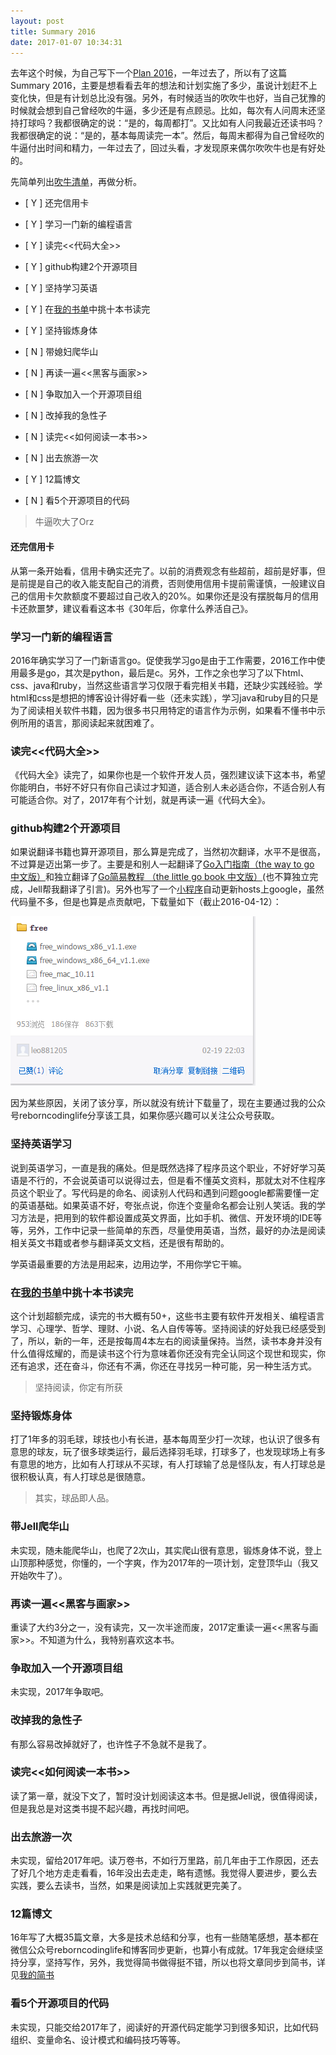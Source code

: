 ```yaml
---
layout: post
title: Summary 2016
date: 2017-01-07 10:34:31
---
```


去年这个时候，为自己写下一个[Plan 2016](http://reborncodinglife.com/2016/01/13/plan-2016/)，一年过去了，所以有了这篇Summary 2016，主要是想看看去年的想法和计划实施了多少，虽说计划赶不上变化快，但是有计划总比没有强。另外，有时候适当的吹吹牛也好，当自己犹豫的时候就会想到自己曾经吹的牛逼，多少还是有点顾忌。比如，每次有人问周末还坚持打球吗？我都很确定的说：“是的，每周都打”。又比如有人问我最近还读书吗？我都很确定的说：“是的，基本每周读完一本”。然后，每周末都得为自己曾经吹的牛逼付出时间和精力，一年过去了，回过头看，才发现原来偶尔吹吹牛也是有好处的。

先简单列出[吹牛清单](http://reborncodinglife.com/2016/01/13/plan-2016/)，再做分析。

- [ Y ] 还完信用卡

- [ Y ] 学习一门新的编程语言

- [ Y ] 读完<<代码大全>>

- [ Y ] github构建2个开源项目

- [ Y ] 坚持学习英语

- [ Y ] 在[我的书单](https://github.com/songleo/songleo.github.io/blob/master/_posts%2F2016-01-30-my-book-list.md)中挑十本书读完

- [ Y ] 坚持锻炼身体

- [ N ] 带媳妇爬华山

- [ N ] 再读一遍<<黑客与画家>>

- [ N ] 争取加入一个开源项目组

- [ N ] 改掉我的急性子

- [ N ] 读完<<如何阅读一本书>>

- [ N ] 出去旅游一次

- [ Y ] 12篇博文

- [ N ] 看5个开源项目的代码

> 
> 牛逼吹大了Orz
> 

#### 还完信用卡

从第一条开始看，信用卡确实还完了。以前的消费观念有些超前，超前是好事，但是前提是自己的收入能支配自己的消费，否则使用信用卡提前需谨慎，一般建议自己的信用卡欠款额度不要超过自己收入的20%。如果你还是没有摆脱每月的信用卡还款噩梦，建议看看这本书《30年后，你拿什么养活自己》。

### 学习一门新的编程语言

2016年确实学习了一门新语言go。促使我学习go是由于工作需要，2016工作中使用最多是go，其次是python，最后是c。另外，工作之余也学习了以下html、css、java和ruby，当然这些语言学习仅限于看完相关书籍，还缺少实践经验。学html和css是想把的博客设计得好看一些（还未实践），学习java和ruby目的只是为了阅读相关软件书籍，因为很多书只用特定的语言作为示例，如果看不懂书中示例所用的语言，那阅读起来就困难了。

### 读完<<代码大全>>

《代码大全》读完了，如果你也是一个软件开发人员，强烈建议读下这本书，希望你能明白，书好不好只有你自己读过才知道，适合别人未必适合你，不适合别人有可能适合你。对了，2017年有个计划，就是再读一遍《代码大全》。

### github构建2个开源项目

如果说翻译书籍也算开源项目，那么算是完成了，当然初次翻译，水平不是很高，不过算是迈出第一步了。主要是和别人一起翻译了[Go入门指南（the way to go 中文版）](https://github.com/Unknwon/the-way-to-go_ZH_CN)和独立翻译了[Go简易教程 （the little go book 中文版）](https://github.com/songleo/the-little-go-book_ZH_CN)(也不算独立完成，Jell帮我翻译了引言)。另外也写了一个[小程序](https://github.com/songleo/update_hosts)自动更新hosts上google，虽然代码量不多，但是也算是点贡献吧，下载量如下（截止2016-04-12）：

![](/images/free_download_cnt.png)

因为某些原因，关闭了该分享，所以就没有统计下载量了，现在主要通过我的公众号reborncodinglife分享该工具，如果你感兴趣可以关注公众号获取。

### 坚持英语学习

说到英语学习，一直是我的痛处。但是既然选择了程序员这个职业，不好好学习英语是不行的，不会说英语可以说得过去，但是看不懂英文资料，那就太对不住程序员这个职业了。写代码是的命名、阅读别人代码和遇到问题google都需要懂一定的英语基础。如果英语不好，夸张点说，你连个变量命名都会让别人笑话。我的学习方法是，把用到的软件都设置成英文界面，比如手机、微信、开发环境的IDE等等，另外，工作中记录一些简单的东西，尽量使用英语，当然，最好的办法是阅读相关英文书籍或者参与翻译英文文档，还是很有帮助的。

学英语最重要的方法是用起来，边用边学，不用你学它干嘛。

### 在[我的书单](https://github.com/songleo/songleo.github.io/blob/master/_posts%2F2016-01-30-my-book-list.md)中挑十本书读完

这个计划超额完成，读完的书大概有50+，这些书主要有软件开发相关、编程语言学习、心理学、哲学、理财、小说、名人自传等等。坚持阅读的好处我已经感受到了，所以，新的一年，还是按每周4本左右的阅读量保持。当然，读书本身并没有什么值得炫耀的，而是读书这个行为意味着你还没有完全认同这个现世和现实，你还有追求，还在奋斗，你还有不满，你还在寻找另一种可能，另一种生活方式。

> 坚持阅读，你定有所获

### 坚持锻炼身体

打了1年多的羽毛球，球技也小有长进，基本每周至少打一次球，也认识了很多有意思的球友，玩了很多球类运行，最后选择羽毛球，打球多了，也发现球场上有多有意思的地方，比如有人打球从不买球，有人打球输了总是怪队友，有人打球总是很积极认真，有人打球总是很随意。

> 其实，球品即人品。

### 带Jell爬华山

未实现，随未能爬华山，也爬了2次山，其实爬山很有意思，锻炼身体不说，登上山顶那种感觉，你懂的，一个字爽，作为2017年的一项计划，定登顶华山（我又开始吹牛了）。

### 再读一遍<<黑客与画家>>

重读了大约3分之一，没有读完，又一次半途而废，2017定重读一遍<<黑客与画家>>。不知道为什么，我特别喜欢这本书。

### 争取加入一个开源项目组

未实现，2017年争取吧。

### 改掉我的急性子

有那么容易改掉就好了，也许性子不急就不是我了。

### 读完<<如何阅读一本书>>

读了第一章，就没下文了，暂时没计划阅读这本书。但是据Jell说，很值得阅读，但是我总是对这类书提不起兴趣，再找时间吧。

### 出去旅游一次

未实现，留给2017年吧。读万卷书，不如行万里路，前几年由于工作原因，还去了好几个地方走走看看，16年没出去走走，略有遗憾。我觉得人要进步，要么去实践，要么去读书，当然，如果是阅读加上实践就更完美了。

### 12篇博文

16年写了大概35篇文章，大多是技术总结和分享，也有一些随笔感想，基本都在微信公众号reborncodinglife和博客同步更新，也算小有成就。17年我定会继续坚持分享，坚持写作，另外，我觉得简书做得挺不错，所以也将文章同步到简书，详见[我的简书](http://www.jianshu.com/u/b2075cf393f8)

### 看5个开源项目的代码

未实现，只能交给2017年了，阅读好的开源代码定能学习到很多知识，比如代码组织、变量命名、设计模式和编码技巧等等。

